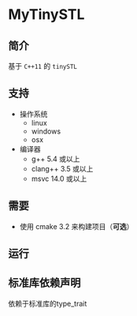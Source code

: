 MyTinySTL
=====

## 简介
   基于 `C++11` 的 `tinySTL`

## 支持

* 操作系统
  * linux
  * windows
  * osx
* 编译器
  * g++ 5.4 或以上
  * clang++ 3.5 或以上
  * msvc 14.0 或以上

## 需要
  * 使用 cmake 3.2 来构建项目（**可选**）
## 运行
## 标准库依赖声明
  依赖于标准库的type_trait

